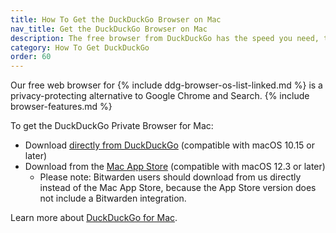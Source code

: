 ```yaml
---
title: How To Get the DuckDuckGo Browser on Mac
nav_title: Get the DuckDuckGo Browser on Mac
description: The free browser from DuckDuckGo has the speed you need, the features you expect, and comes packed with our best-in-class privacy protections.
category: How To Get DuckDuckGo
order: 60
---
```


Our free web browser for {% include ddg-browser-os-list-linked.md %} is a privacy-protecting alternative to Google Chrome and Search. {% include browser-features.md %}

To get the DuckDuckGo Private Browser for Mac:

-   Download [directly from DuckDuckGo](http://duckduckgo.com/mac) (compatible with macOS 10.15 or later)
-   Download from the [Mac App Store](https://apps.apple.com/us/app/duckduckgo-private-browser/id663592361) (compatible with macOS 12.3 or later)
    -   Please note: Bitwarden users should download from us directly instead of the Mac App Store, because the App Store version does not include a Bitwarden integration.

Learn more about [DuckDuckGo for Mac](https://spreadprivacy.com/duckduckgo-for-mac-open-beta/).
